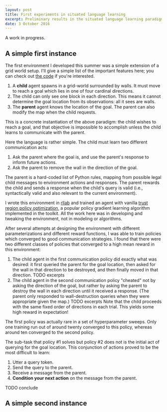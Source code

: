 ```yaml
---
layout: post
title: First experiments in situated language learning
excerpt: Preliminary results in the situated language learning paradigm
date: 3 October 2016
---
```


A work in progress.

## A simple first instance

The first environment I developed this summer was a simple extension of a grid
world setup. I'll give a simple list of the important features here; you can
check out [the code][1] if you're interested.

1. A **child** agent spawns in a grid-world surrounded by walls. It must move
   to reach a goal which lies in one of four cardinal directions.
2. The child can only see one block in each direction. This means it
   cannot determine the goal location from its observations: all it sees are
   walls.
3. The **parent** agent knows the location of the goal. The parent can also
   modify the map when the child requests.

This is a concrete instantiation of the above paradigm: the child wishes to
reach a goal, and that objective is impossible to accomplish unless the child
learns to communicate with the parent.

Here the language is rather simple. The child must learn two different
communication acts:

1. Ask the parent where the goal is, and use the parent's response to inform
   future actions.
2. Ask the parent to remove the wall in the direction of the goal.

The parent is a hard-coded list of Python rules, mapping from possible legal
child messages to environment actions and responses. The parent rewards the
child and sends a response when the child's query is valid (i.e., syntactically
valid and also relevant to the current environment).

I wrote this environment in [rllab][2] and trained an agent with vanilla [trust
region policy optimization][3], a popular policy gradient learning algorithm
implemented in the toolkit. All the work here was in developing and tweaking
the environment, not in modeling or algorithms.

After several attempts at designing the environment with different
parameterizations and different reward functions, I was able to train policies
which converged to good communication strategies. I found that there were two
different classes of policies that converged to a high mean reward in this
environment:

1. The child agent in the first communication policy did exactly what was 
   desired: it first queried the parent for the goal location, then asked
   for the wall in that direction to be destroyed, and then finally moved in
   that direction.
   TODO excerpts
2. The child agent in the second communication policy "cheated" not by asking
   the direction of the goal, but rather by asking the parent to destroy the
   wall in each direction until it received a response. (The parent only 
   responded to wall-destruction queries when they were appropriate given the
   map.)
   TODO excerpts
   Note that the child proceeds with the same fixed order of directions in
   each trial. This yields some high reward in expectation!
   
The first policy was actually rare in a set of hyperparameter sweeps. Only one
training run out of around twenty converged to this policy, whereas around ten
converged to the second policy.

The sub-task that policy #1 solves but policy #2 does not is the initial act of
querying for the goal location. This conjunction of actions proved to be the
most difficult to learn:

1. Utter a query token.
2. Send the query to the parent.
3. Receive a message from the parent.
4. **Condition your next action** on the message from the parent.

TODO conclude

## A simple second instance

[1]: https://github.com/hans/praglang/blob/master/praglang/scripts/grid_world.py
[2]: https://github.com/openai/rllab
[3]: https://arxiv.org/abs/1502.05477